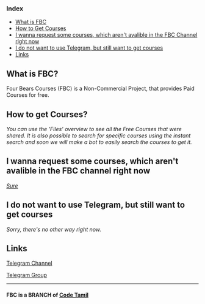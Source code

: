### Index
- [What is FBC](https://fourbearscourses.github.io#what-is-fbc)
- [How to Get Courses](https://fourbearscourses.github.io#how-to-get-courses)
- [I wanna request some courses, which aren't avalible in the FBC Channel right now](https://fourbearscourses.github.io#i-wanna-request-some-courses-which-arent-avalible-in-the-fbc-channel-right-now)
- [I do not want to use Telegram, but still want to get courses](https://fourbearscourses.github.io#i-do-not-want-to-use-telegram-but-still-want-to-get-courses)
- [Links](https://fourbearscourses.github.io#links)

## What is FBC?
Four Bears Courses (FBC) is a Non-Commercial Project, that provides Paid Courses for free.

## **How to get Courses?**
_You can use the 'Files' overview to see all the Free Courses that were shared. It is also possible to search for specific courses using the instant search and soon we will make a bot to easily search the courses to get it._

## **I wanna request some courses, which aren't avalible in the FBC channel right now**

_[Sure](https://github.com/fourbearscourses/fourbearscourses.github.io/blob/main/request_course_formatting.txt)_

## **I do not want to use Telegram, but still want to get courses**

_Sorry, there's no other way right now._

## Links
[Telegram Channel](https://telegram.me/fourbearcourseschnl)

[Telegram Group](https://telegram.me/fourbearcourses)

-----------------------------------------------------------
#### FBC is a BRANCH of [Code Tamil](https://telegram.dog/code_tamil)
